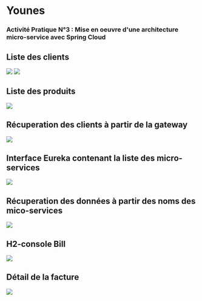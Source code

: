 <h1>Younes</h1>
<h3>Activité Pratique N°3 : Mise en oeuvre d'une architecture micro-service avec Spring Cloud </h3>

 
<h2>Liste des clients</h2>
<img src="captures/customers.PNG">
<img src="captures/clients.PNG">

 
<h2>Liste des produits</h2>
<img src="captures/products.PNG">
<h2>Récuperation des clients à partir de la gateway</h2>
<img src="captures/gateway-clients.PNG">
 
<h2>Interface Eureka contenant la liste des micro-services</h2>
<img src="captures/eureka.PNG">
<h2>Récuperation des données à partir des noms des mico-services</h2>
<img src="captures/nom-microservice.PNG">

 
<h2>H2-console Bill</h2>
<img src="captures/bills.PNG"/>

<h2>Détail de la facture</h2>
<img src="captures/Bill-details.PNG">
